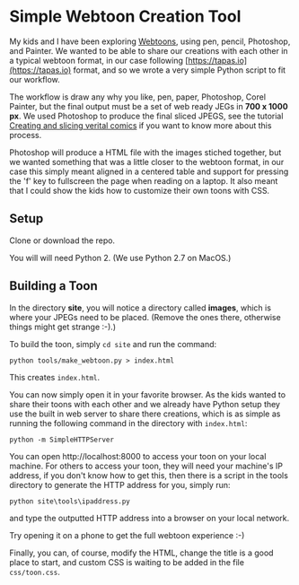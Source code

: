 # Simple Webtoon Creation Tool

My kids and I have been exploring [Webtoons](https://en.wikipedia.org/wiki/Webtoon), using pen, pencil, Photoshop, and Painter. We wanted to be able to share our creations with each other in a typical webtoon format, in our case following [https://tapas.io](https://tapas.io) format, and so we wrote a very simple Python script to fit our workflow.

The workflow is draw any why you like, pen, paper, Photoshop, Corel Painter, but the final output must be a set of web ready JEGs in **700 x 1000 px**. We used Photoshop to produce the final sliced JPEGS, see the tutorial [Creating and slicing verital comics](https://www.webtoons.com/en/challenge/ikous-tutorials/creating-and-slicing-vertical-comics/viewer?title_no=9019&episode_no=1) if you want to know more about this process.

Photoshop will produce a HTML file with the images stiched together, but we wanted something that was a little closer to the webtoon format, in our case this simply meant aligned in a centered table and support for pressing the 'f' key to fullscreen the page when reading on a laptop. It also meant that I could show the kids how to customize their own toons with CSS.

## Setup

Clone or download the repo.

You will will need Python 2. (We use Python 2.7 on MacOS.)

## Building a Toon

In the directory **site**, you will notice a directory called **images**, which is where your JPEGs need to be placed. (Remove the ones there, otherwise things might get strange :-).)

To build the toon, simply ```cd site``` and run the command:

```
python tools/make_webtoon.py > index.html
```

This creates ```index.html```.

You can now simply open it in your favorite browser. As the kids wanted to share their toons with each other and we already have Python setup they use the built in web server to share there creations, which is as simple as running the following command in the directory with ```index.html```:

```
python -m SimpleHTTPServer
```

You can open http://localhost:8000 to access your toon on your local machine. For others to access your toon, they will need your machine's IP address, if you don't know how to get this, then there is a script in the tools directory to generate the HTTP address for you, simply run:

```
python site\tools\ipaddress.py
```

and type the outputted HTTP address into a browser on your local network. 

Try opening it on a phone to get the full webtoon experience :-)

Finally, you can, of course, modify the HTML, change the title is a good place to start, and custom CSS is waiting 
to be added in the file ```css/toon.css```.
